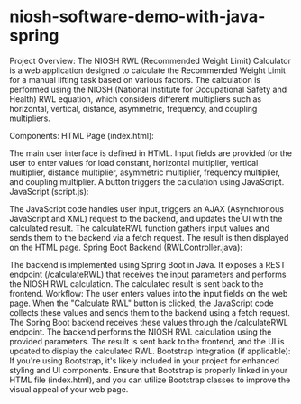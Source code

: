 # niosh-software-demo-with-java-spring
Project Overview:
The NIOSH RWL (Recommended Weight Limit) Calculator is a web application designed to calculate the Recommended Weight Limit for a manual lifting task based on various factors. The calculation is performed using the NIOSH (National Institute for Occupational Safety and Health) RWL equation, which considers different multipliers such as horizontal, vertical, distance, asymmetric, frequency, and coupling multipliers.

Components:
HTML Page (index.html):

The main user interface is defined in HTML.
Input fields are provided for the user to enter values for load constant, horizontal multiplier, vertical multiplier, distance multiplier, asymmetric multiplier, frequency multiplier, and coupling multiplier.
A button triggers the calculation using JavaScript.
JavaScript (script.js):

The JavaScript code handles user input, triggers an AJAX (Asynchronous JavaScript and XML) request to the backend, and updates the UI with the calculated result.
The calculateRWL function gathers input values and sends them to the backend via a fetch request.
The result is then displayed on the HTML page.
Spring Boot Backend (RWLController.java):

The backend is implemented using Spring Boot in Java.
It exposes a REST endpoint (/calculateRWL) that receives the input parameters and performs the NIOSH RWL calculation.
The calculated result is sent back to the frontend.
Workflow:
The user enters values into the input fields on the web page.
When the "Calculate RWL" button is clicked, the JavaScript code collects these values and sends them to the backend using a fetch request.
The Spring Boot backend receives these values through the /calculateRWL endpoint.
The backend performs the NIOSH RWL calculation using the provided parameters.
The result is sent back to the frontend, and the UI is updated to display the calculated RWL.
Bootstrap Integration (if applicable):
If you're using Bootstrap, it's likely included in your project for enhanced styling and UI components. Ensure that Bootstrap is properly linked in your HTML file (index.html), and you can utilize Bootstrap classes to improve the visual appeal of your web page.

